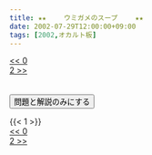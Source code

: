 ```yaml
---
title: ★★　 　ウミガメのスープ　 　★★
date: 2002-07-29T12:00:00+09:00
tags: [2002,オカルト板]
---
```

<div class="th_left"><a href="../0"><< 0</a></div>
<div class="th_right"><a href="../2">2 >></a></div>
<br><br>
<script src="../../js/cupsoup.js"></script>
<form>
<input type="button" value="問題と解説のみにする" onClick="toggleCupsoup()">
</form>
{{< 1 >}}
<div class="th_left"><a href="../0"><< 0</a></div>
<div class="th_right"><a href="../2">2 >></a></div>
